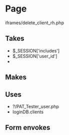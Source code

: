 # Page
iframes/delete_client_rh.php

## Takes
* $_SESSION['includes']
* $_SESSION['user_id']
*
## Makes

## Uses
* ?/PAT_Tester_user.php
* loginDB.clients

## Form envokes
